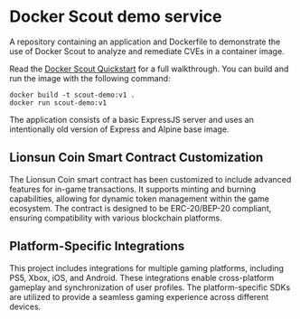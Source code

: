# Docker Scout demo service

A repository containing an application and Dockerfile to demonstrate the use of Docker Scout to analyze and remediate CVEs in a container image.

Read the [Docker Scout Quickstart](https://docs.docker.com/scout/quickstart) for a full walkthrough. You can build and run the image with the following command:

```shell
docker build -t scout-demo:v1 .
docker run scout-demo:v1
```

The application consists of a basic ExpressJS server and uses an intentionally old version of Express and Alpine base image.

## Lionsun Coin Smart Contract Customization

The Lionsun Coin smart contract has been customized to include advanced features for in-game transactions. It supports minting and burning capabilities, allowing for dynamic token management within the game ecosystem. The contract is designed to be ERC-20/BEP-20 compliant, ensuring compatibility with various blockchain platforms.

## Platform-Specific Integrations

This project includes integrations for multiple gaming platforms, including PS5, Xbox, iOS, and Android. These integrations enable cross-platform gameplay and synchronization of user profiles. The platform-specific SDKs are utilized to provide a seamless gaming experience across different devices.

